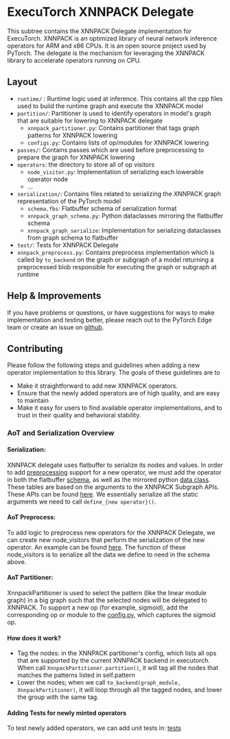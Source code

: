 # ExecuTorch XNNPACK Delegate

This subtree contains the XNNPACK Delegate implementation for ExecuTorch.
XNNPACK is an optimized library of neural network inference operators for ARM
and x86 CPUs. It is an open source project used by PyTorch. The delegate is the
mechanism for leveraging the XNNPACK library to accelerate operators running on
CPU.

## Layout
- `runtime/` : Runtime logic used at inference. This contains all the cpp files
  used to build the runtime graph and execute the XNNPACK model
- `partition/`: Partitioner is used to identify operators in model's graph that
  are suitable for lowering to XNNPACK delegate
    - `xnnpack_partitioner.py`: Contains partitioner that tags graph patterns
      for XNNPACK lowering
    - `configs.py`: Contains lists of op/modules for XNNPACK lowering
- `passes/`: Contains passes which are used before preprocessing to prepare the
  graph for XNNPACK lowering
- `operators`: the directory to store all of op visitors
    - `node_visitor.py`: Implementation of serializing each lowerable operator
      node
    - ...
- `serialization/`: Contains files related to serializing the XNNPACK graph
  representation of the PyTorch model
    - `schema.fbs`: Flatbuffer schema of serialization format
    - `xnnpack_graph_schema.py`: Python dataclasses mirroring the flatbuffer
      schema
    - `xnnpack_graph_serialize`: Implementation for serializing dataclasses
      from graph schema to flatbuffer
- `test/`: Tests for XNNPACK Delegate
- `xnnpack_preprocess.py`: Contains preprocess implementation which is called
  by `to_backend` on the graph or subgraph of a model returning a preprocessed
  blob responsible for executing the graph or subgraph at runtime

## Help & Improvements
If you have problems or questions, or have suggestions for ways to make
implementation and testing better, please reach out to the PyTorch Edge team or
create an issue on [github](https://www.github.com/pytorch/executorch/issues).

## Contributing

Please follow the following steps and guidelines when adding a new operator
implementation to this library. The goals of these guidelines are to
- Make it straightforward to add new XNNPACK operators.
- Ensure that the newly added operators are of high quality, and are easy to
  maintain
- Make it easy for users to find available operator implementations, and to
  trust in their quality and behavioral stability.

### AoT and Serialization Overview
#### Serialization:
XNNPACK delegate uses flatbuffer to serialize its nodes and values. In order to
add
[preprocessing](https://github.com/pytorch/executorch/blob/main/backends/xnnpack/xnnpack_preprocess.py)
support for a new operator, we must add the operator in both the flatbuffer
[schema](https://github.com/pytorch/executorch/blob/main/backends/xnnpack/serialization/schema.fbs),
as well as the mirrored python [data
class](https://github.com/pytorch/executorch/blob/main/backends/xnnpack/serialization/xnnpack_graph_schema.py).
These tables are based on the arguments to the XNNPACK Subgraph APIs. These
APIs can be found
[here](https://github.com/google/xnnpack/blob/master/include/xnnpack.h). We
essentially serialize all the static arguments we need to call `define_{new
operator}()`.

#### AoT Preprocess:
To add logic to preprocess new operators for the XNNPACK Delegate, we can
create new node_visitors that perform the serialization of the new operator. An
example can be found [here](). The function of these node_visitors is to
serialize all the data we define to need in the schema above.

#### AoT Partitioner:
XnnpackPartitioner is used to select the pattern (like the linear module
graph) in a big graph such that the selected nodes will be delegated to
XNNPACK. To support a new op (for example, sigmoid), add the corresponding op
or module to the
[config.py](https://github.com/pytorch/executorch/blob/main/backends/xnnpack/partition/configs.py),
which captures the sigmoid op.

#### How does it work?
- Tag the nodes: in the XNNPACK partitioner's config, which lists all ops that
  are supported by the current XNNPACK backend in executorch. When call
  `XnnpackPartitioner.partition()`, it will tag all the nodes that matches the
  patterns listed in self.pattern
- Lower the nodes; when we call `to_backend(graph_module, XnnpackPartitioner)`,
  it will loop through all the tagged nodes, and lower the group with the same
  tag.


#### Adding Tests for newly minted operators
To test newly added operators, we can add unit tests in:
[tests](https://github.com/pytorch/executorch/tree/release/0.2/backends/xnnpack/test)
